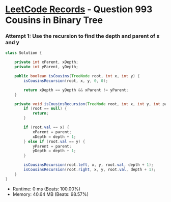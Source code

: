 # [LeetCode Records](../../README.md) - Question 993 Cousins in Binary Tree

### Attempt 1: Use the recursion to find the depth and parent of x and y
```java
class Solution {

    private int xParent, xDepth;
    private int yParent, yDepth;

    public boolean isCousins(TreeNode root, int x, int y) {
        isCousinsRecursion(root, x, y, 0, 0);

        return xDepth == yDepth && xParent != yParent;
    }

    private void isCousinsRecursion(TreeNode root, int x, int y, int parent, int depth) {
        if (root == null) {
            return;
        }

        if (root.val == x) {
            xParent = parent;
            xDepth = depth + 1;
        } else if (root.val == y) {
            yParent = parent;
            yDepth = depth + 1;
        }

        isCousinsRecursion(root.left, x, y, root.val, depth + 1);
        isCousinsRecursion(root.right, x, y, root.val, depth + 1);
    }
}
```
- Runtime: 0 ms (Beats: 100.00%)
- Memory: 40.64 MB (Beats: 98.57%)

<br>
